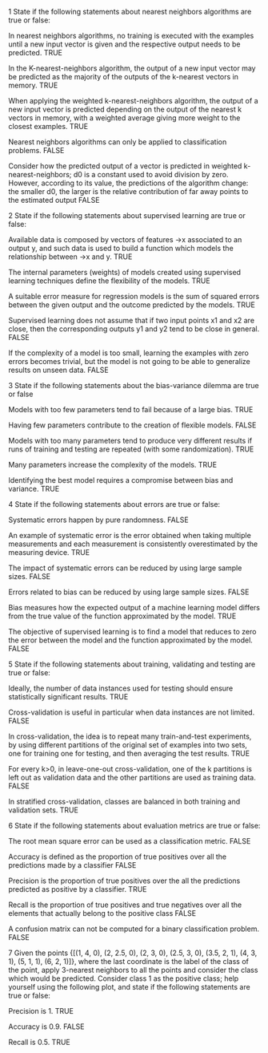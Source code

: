 
1 State if the following statements about nearest neighbors algorithms are true or false:

In nearest neighbors algorithms, no training is executed with the examples until a new input vector is given and the respective output needs to be predicted.
TRUE

In the K-nearest-neighbors algorithm, the output of a new input vector may be predicted as the majority of the outputs of the k-nearest vectors in memory.
TRUE

When applying the weighted k-nearest-neighbors algorithm, the output of a new input vector is predicted depending on the output of the nearest k vectors in memory, with a weighted average giving more weight to the closest examples.
TRUE

Nearest neighbors algorithms can only be applied to classification problems.
FALSE

Consider how the predicted output of a vector is predicted in weighted k-nearest-neighbors; 
d0 is a constant used to avoid division by zero. However, according to its value, the predictions of the algorithm change: the smaller d0, the larger is the relative contribution of far away points to the estimated output
FALSE



2 State if the following statements about supervised learning are true or false:

Available data is composed by vectors of features →x associated to an output y, and such data is used to build a function which models the relationship between →x and y.
TRUE

The internal parameters (weights) of models created using supervised learning techniques define the flexibility of the models.
TRUE

A suitable error measure for regression models is the sum of squared errors between the given output and the outcome predicted by the models.
TRUE

Supervised learning does not assume that if two input points x1 and x2 are close, then the corresponding outputs y1 and y2 tend to be close in general.
FALSE

If the complexity of a model is too small, learning the examples with zero errors becomes trivial, but the model is not going to be able to generalize results on unseen data.
FALSE



3 State if the following statements about the bias-variance dilemma are true or false

Models with too few parameters tend to fail because of a large bias.
TRUE

Having few parameters contribute to the creation of flexible models.
FALSE

Models with too many parameters tend to produce very different results if runs of training and testing are repeated (with some randomization).
TRUE

Many parameters increase the complexity of the models.
TRUE

Identifying the best model requires a compromise between bias and variance.
TRUE




4 State if the following statements about errors are true or false:

Systematic errors happen by pure randomness.
FALSE

An example of systematic error is the error obtained when taking multiple measurements and each measurement is consistently overestimated by the measuring device.
TRUE

The impact of systematic errors can be reduced by using large sample sizes.
FALSE

Errors related to bias can be reduced by using large sample sizes.
FALSE

Bias measures how the expected output of a machine learning model differs from the true value of the function approximated by the model.
TRUE

The objective of supervised learning is to find a model that reduces to zero the error between the model and the function approximated by the model.
FALSE



5 State if the following statements about training, validating and testing are true or false:

Ideally, the number of data instances used for testing should ensure statistically significant results.
TRUE

Cross-validation is useful in particular when data instances are not limited.
FALSE

In cross-validation, the idea is to repeat many train-and-test experiments, by using different partitions of the original set of examples into two sets, one for training one for testing, and then averaging the test results.
TRUE

For every k>0, in leave-one-out cross-validation, one of the k partitions is left out as validation data and the other partitions are used as training data.
FALSE

In stratified cross-validation, classes are balanced in both training and validation sets.
TRUE



6 State if the following statements about evaluation metrics are true or false:

The root mean square error can be used as a classification metric.
FALSE

Accuracy is defined as the proportion of true positives over all the predictions made by a classifier
FALSE

Precision is the proportion of true positives over the all the predictions predicted as positive by a classifier.
TRUE

Recall is the proportion of true positives and true negatives over all the elements that actually belong to the positive class
FALSE

A confusion matrix can not be computed for a binary classification problem.
FALSE


7 Given the points {[(1, 4, 0), (2, 2.5, 0), (2, 3, 0), (2.5, 3, 0), (3.5, 2, 1), (4, 3, 1), (5, 1, 1), (6, 2, 1)]},
where the last coordinate is the label of the class of the point,
apply 3-nearest neighbors to all the points and consider the class which would be predicted.
Consider class 1 as the positive class;
help yourself using the following plot, and state if the following statements are true or false:

Precision is 1.
TRUE

Accuracy is 0.9.
FALSE

Recall is 0.5.
TRUE